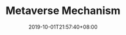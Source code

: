 ---
weight: 12
title: "Metaverse Mechanism"
description: ""
date: 2019-10-01T21:57:40+08:00
lastmod: 2020-01-01T16:45:40+08:00
draft: false
ico: '<svg class="icon" aria-hidden="true"><use xlink:href="#icon-wenzhang"></use></svg>'
navigation: ["Manufacturer","Advanced Manufacturing","Industrial Metaverse"]
hidePage: true
---